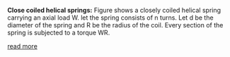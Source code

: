 **Close coiled helical springs:** Figure shows a closely coiled helical spring carrying an axial load W. let the spring consists of n turns. Let d be the diameter of the spring and R be the radius of the coil. Every section of the spring is subjected to a torque WR. 

<a href="docs/Exp-8-Compression-test-on-spring.pdf">read more</a>
